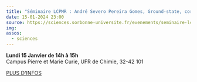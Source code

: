 ```yaml
---
title: "Séminaire LCPMR : André Severo Pereira Gomes, Ground-state, core and valence properties..."
date: 15-01-2024 23:00
source: https://sciences.sorbonne-universite.fr/evenements/seminaire-lcpmr-andre-severo-pereira-gomes-ground-state-core-and-valence-properties
img:
assos:
  - sciences
---
```


__Lundi 15 Janvier de 14h à 15h__  
Campus Pierre et Marie Curie, UFR de Chimie, 32-42 101

[PLUS D'INFOS](https://sciences.sorbonne-universite.fr/evenements/seminaire-lcpmr-andre-severo-pereira-gomes-ground-state-core-and-valence-properties)